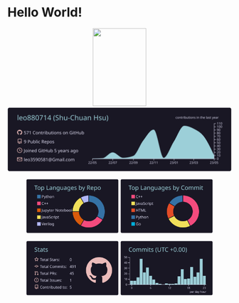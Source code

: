 # Hello World!


<p align="center">
  <img src="https://codinhood.com/images/articles/octocat-sprite/octocat-up-down.gif" width="120" height="175" />
  <br />
  
  <img src="https://raw.githubusercontent.com/leo880714/leo880714/master/profile-summary-card-output/rose_pine/0-profile-details.svg">
  <br />
  <p align="center" width="100%">
    <img width="41.3%" src="https://raw.githubusercontent.com/leo880714/leo880714/master/profile-summary-card-output/rose_pine/1-repos-per-language.svg">
    <img width="41.3%" src="https://raw.githubusercontent.com/leo880714/leo880714/master/profile-summary-card-output/rose_pine/2-most-commit-language.svg">
  </p>
  
  <p align="center" width="100%">
    <img width="41.3%" src="https://raw.githubusercontent.com/leo880714/leo880714/master/profile-summary-card-output/rose_pine/3-stats.svg">
    <img width="41.3%" src="https://raw.githubusercontent.com/leo880714/leo880714/master/profile-summary-card-output/rose_pine/4-productive-time.svg">
  </p>

</p>

